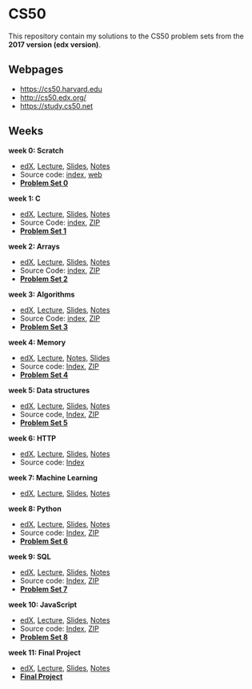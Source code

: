 # CS50
This repository contain my solutions to the CS50 problem sets from the **2017 version (edx version)**.

## Webpages
- https://cs50.harvard.edu
- http://cs50.edx.org/
- https://study.cs50.net

## Weeks

**week 0: Scratch**
- [edX](https://courses.edx.org/courses/course-v1:HarvardX+CS50+X/courseware/d0c88865e9434f17808f54870ea230a1/5b52cf0573bb4c9ab8bc979e728b2446/), [Lecture](http://video.cs50.net/2016/fall/lectures/0), [Slides](http://cdn.cs50.net/2016/fall/lectures/0/week0.pdf), [Notes](http://docs.cs50.net/2016/fall/notes/0/week0.html)
- Source code: [index](http://cdn.cs50.net/2016/fall/lectures/0/src0/), [web](https://scratch.mit.edu/studios/3003963/)
- **[Problem Set 0](http://docs.cs50.net/2017/x/psets/0/pset0.html)**


**week 1: C**
- [edX](https://courses.edx.org/courses/course-v1:HarvardX+CS50+X/courseware/d0c88865e9434f17808f54870ea230a1/da6b01d04a5643e796a4ec904db9363c/), [Lecture](http://video.cs50.net/2016/fall/lectures/1), [Slides](http://cdn.cs50.net/2016/fall/lectures/1/week1.pdf), [Notes](http://docs.cs50.net/2016/fall/notes/1/week1.html)
- Source Code: [index](http://cdn.cs50.net/2016/fall/lectures/1/src1/), [ZIP](http://cdn.cs50.net/2016/fall/lectures/1/src1.zip)
- **[Problem Set 1](http://docs.cs50.net/2017/x/psets/1/pset1.html)**


**week 2: Arrays**
- [edX](https://courses.edx.org/courses/course-v1:HarvardX+CS50+X/courseware/d0c88865e9434f17808f54870ea230a1/e7180a2d0f4445878d0e74f6ddbde944/), [Lecture](http://video.cs50.net/2016/fall/lectures/2), [Slides](http://cdn.cs50.net/2016/fall/lectures/2/week2.pdf), [Notes](http://docs.cs50.net/2016/fall/notes/2/week2.html)
- Source Code: [index](http://cdn.cs50.net/2016/fall/lectures/2/src2/), [ZIP](http://cdn.cs50.net/2016/fall/lectures/2/src2.zip)
- **[Problem Set 2](http://docs.cs50.net/2017/x/psets/2/pset2.html)**


**week 3: Algorithms**
- [edX](https://courses.edx.org/courses/course-v1:HarvardX+CS50+X/courseware/d0c88865e9434f17808f54870ea230a1/423d8aa02ac945acb41fdb3fa5e8af88/), [Lecture](http://video.cs50.net/2016/fall/lectures/3), [Slides](http://cdn.cs50.net/2016/fall/lectures/3/week3.pdf), [Notes](http://docs.cs50.net/2016/fall/notes/3/week3.html)
- Source Code: [index](http://cdn.cs50.net/2016/fall/lectures/3/src3/), [ZIP](http://cdn.cs50.net/2016/fall/lectures/3/src3.zip)
- **[Problem Set 3](http://docs.cs50.net/2017/x/psets/3/pset3.html)**


**week 4: Memory**
- [edX](https://courses.edx.org/courses/course-v1:HarvardX+CS50+X/courseware/d0c88865e9434f17808f54870ea230a1/04d14ed5bcaf4d7fae80b6e0772fd1c7/), [Lecture](http://video.cs50.net/2016/fall/lectures/4), [Notes](http://docs.cs50.net/2016/fall/notes/4/week4.html), [Slides](http://cdn.cs50.net/2016/fall/lectures/4/week4.pdf)
- Source code: [Index](http://cdn.cs50.net/2016/fall/lectures/4/src4/), [ZIP](http://cdn.cs50.net/2016/fall/lectures/4/src4.zip)
- **[Problem Set 4](http://docs.cs50.net/2017/x/psets/4/pset4.html)**


**week 5: Data structures**
- [edX](https://courses.edx.org/courses/course-v1:HarvardX+CS50+X/courseware/d0c88865e9434f17808f54870ea230a1/9096126aaf144aab9fa4aeb8ad9eb938/), [Lecture](http://video.cs50.net/2016/fall/lectures/5), [Slides](http://cdn.cs50.net/2016/fall/lectures/5/week5.pdf), [Notes](http://docs.cs50.net/2016/fall/notes/5/week5.html)
- Source code, [Index](http://cdn.cs50.net/2016/fall/lectures/5/src5/), [ZIP](http://cdn.cs50.net/2016/fall/lectures/5/src5.zip)
- **[Problem Set 5](http://docs.cs50.net/2017/x/psets/5/pset5.html)**


**week 6: HTTP**
- [edX](https://courses.edx.org/courses/course-v1:HarvardX+CS50+X/courseware/d0c88865e9434f17808f54870ea230a1/3bc1fc6f3ec949eebc726673d164fff8/), [Lecture](http://video.cs50.net/2016/fall/lectures/6), [Slides](http://cdn.cs50.net/2016/fall/lectures/6/week6.pdf), [Notes](http://docs.cs50.net/2016/fall/notes/6/week6.html)
- Source code: [Index](http://cdn.cs50.net/2016/fall/lectures/6/src6/)

**week 7: Machine Learning**
- [edX](https://courses.edx.org/courses/course-v1:HarvardX+CS50+X/courseware/d0c88865e9434f17808f54870ea230a1/9bd6a0559c6d4a6d923a94375347efc0/), [Lecture](http://video.cs50.net/2016/fall/lectures/7), [Slides](http://cdn.cs50.net/2016/fall/lectures/7/week7.pdf), [Notes](http://docs.cs50.net/2016/fall/notes/7/week7.html)


**week 8: Python**
- [edX](https://courses.edx.org/courses/course-v1:HarvardX+CS50+X/courseware/d0c88865e9434f17808f54870ea230a1/5f245ed1b5004cdcb2f37a09ea90f05d/), [Lecture](http://video.cs50.net/2016/fall/lectures/8), [Slides](http://cdn.cs50.net/2016/fall/lectures/8/week8.pdf), [Notes](http://docs.cs50.net/2016/fall/notes/8/week8.html)
- Source code: [Index](http://cdn.cs50.net/2016/fall/lectures/8/src8/), [ZIP](http://cdn.cs50.net/2016/fall/lectures/8/src8.zip)
- **[Problem Set 6](http://docs.cs50.net/2017/x/psets/6/pset6.html)**


**week 9: SQL**
- [edX](https://courses.edx.org/courses/course-v1:HarvardX+CS50+X/courseware/d0c88865e9434f17808f54870ea230a1/59d12907a77f4f4d8d24b831003b6962/), [Lecture](http://video.cs50.net/2016/fall/lectures/9), [Slides](http://cdn.cs50.net/2016/fall/lectures/9/week9.pdf), [Notes](http://docs.cs50.net/2016/fall/notes/9/week9.html)
- Source code: [Index](http://cdn.cs50.net/2016/fall/lectures/9/src9/), [ZIP](http://cdn.cs50.net/2016/fall/lectures/9/src9.zip)
- **[Problem Set 7](http://docs.cs50.net/2017/x/psets/7/pset7.html)**

**week 10: JavaScript**
- [edX](https://courses.edx.org/courses/course-v1:HarvardX+CS50+X/courseware/d0c88865e9434f17808f54870ea230a1/6f7f4b3b4f89444ea4f32563569fe093/), [Lecture](http://video.cs50.net/2016/fall/lectures/10), [Slides](http://cdn.cs50.net/2016/fall/lectures/10/week10.pdf), [Notes](http://docs.cs50.net/2016/fall/notes/10/week10.html)
- Source code: [Index](http://cdn.cs50.net/2016/fall/lectures/10/src10/), [ZIP](http://cdn.cs50.net/2016/fall/lectures/10/src10.zip)
- **[Problem Set 8](http://docs.cs50.net/2017/x/psets/8/pset8.html)**


**week 11: Final Project**
- [edX](https://courses.edx.org/courses/course-v1:HarvardX+CS50+X/courseware/d0c88865e9434f17808f54870ea230a1/51ce7ee1ff8b46019f32c6cc729f307b/), [Lecture](http://video.cs50.net/2016/fall/lectures/11), [Slides](http://cdn.cs50.net/2016/fall/lectures/11/week11.pdf), [Notes](http://docs.cs50.net/2016/fall/notes/11/week11.html)
- **[Final Project](http://docs.cs50.net/2017/x/project.html)**